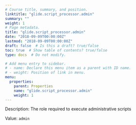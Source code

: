 ```yaml
---
# Course title, summary, and position.
linktitle: "glide.script_processor.admin"
summary: ""
weight: 1
# Page metadata.
title: "glide.script_processor.admin"
date: "2018-09-09T00:00:00Z"
lastmod: "2018-09-09T00:00:00Z"
draft: false  # Is this a draft? true/false
toc: true  # Show table of contents? true/false
type: docs  # Do not modify.

# Add menu entry to sidebar.
# - name: Declare this menu item as a parent with ID name.
# - weight: Position of link in menu.
menu:
  properties:
    parent: Properties
    name: "glide.script_processor.admin"
    weight: 1
---
```


Description: The role required to execute administrative scripts


Value: `admin`
